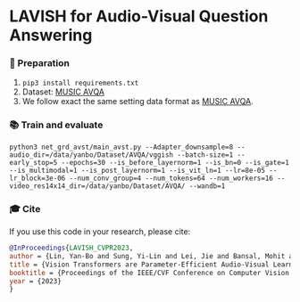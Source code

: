 
# LAVISH for Audio-Visual Question Answering


### 📝 Preparation 
1. `pip3 install requirements.txt`
2. Dataset: [MUSIC AVQA](https://github.com/GeWu-Lab/MUSIC-AVQA)
3. We follow exact the same setting data format as [MUSIC AVQA](https://github.com/GeWu-Lab/MUSIC-AVQA).



### 📚 Train and evaluate
```shell
python3 net_grd_avst/main_avst.py --Adapter_downsample=8 --audio_dir=/data/yanbo/Dataset/AVQA/vggish --batch-size=1 --early_stop=5 --epochs=30 --is_before_layernorm=1 --is_bn=0 --is_gate=1 --is_multimodal=1 --is_post_layernorm=1 --is_vit_ln=1 --lr=8e-05 --lr_block=3e-06 --num_conv_group=4 --num_tokens=64 --num_workers=16 --video_res14x14_dir=/data/yanbo/Dataset/AVQA/ --wandb=1
```




### 🎓 Cite

If you use this code in your research, please cite:

```bibtex
@InProceedings{LAVISH_CVPR2023,
author = {Lin, Yan-Bo and Sung, Yi-Lin and Lei, Jie and Bansal, Mohit and Bertasius, Gedas},
title = {Vision Transformers are Parameter-Efficient Audio-Visual Learners},
booktitle = {Proceedings of the IEEE/CVF Conference on Computer Vision and Pattern Recognition},
year = {2023}
}
```